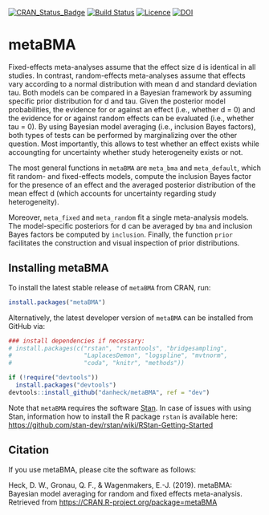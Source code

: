 [![CRAN_Status_Badge](http://www.r-pkg.org/badges/version/metaBMA)](http://cran.r-project.org/package=metaBMA)
[![Build Status](https://travis-ci.org/danheck/metaBMA.svg?branch=master)](https://travis-ci.org/danheck/metaBMA)
[![Licence](https://img.shields.io/badge/licence-GPL--2-green.svg)](https://www.gnu.org/licenses/old-licenses/gpl-2.0.html)
[![DOI](https://zenodo.org/badge/80750374.svg)](https://zenodo.org/badge/latestdoi/80750374)
<!--
[![monthly downloads](http://cranlogs.r-pkg.org/badges/metaBMA)](http://cranlogs.r-pkg.org/badges/metaBMA)
[![total downloads](http://cranlogs.r-pkg.org/badges/grand-total/metaBMA)](http://cranlogs.r-pkg.org/badges/grand-total/metaBMA)
-->


# metaBMA

Fixed-effects meta-analyses assume that the effect size d is identical in all studies. In contrast, random-effects meta-analyses assume that effects vary according to a normal distribution with mean d and standard deviation tau. Both models can be compared in a Bayesian framework by assuming specific prior distribution for d and tau. Given the posterior model probabilities, the evidence for or against an effect (i.e., whether d = 0) and the evidence for or against random effects can be evaluated (i.e., whether tau = 0). By using Bayesian model averaging (i.e., inclusion Bayes factors), both types of tests can be performed by marginalizing over the other question. Most importantly, this allows to test whether an effect exists while accoungting for uncertainty whether study heterogeneity exists or not.

The most general functions in `metaBMA` are `meta_bma` and `meta_default`, which fit random- and fixed-effects models, compute the inclusion Bayes factor for the presence of an effect and the averaged posterior distribution of the mean effect d (which accounts for uncertainty regarding study heterogeneity).

Moreover, `meta_fixed` and `meta_random` fit a single meta-analysis models. The model-specific posteriors for d can be averaged by `bma` and inclusion Bayes factors be computed by `inclusion`. Finally, the function `prior` facilitates the construction and visual inspection of prior distributions.


## Installing metaBMA

To install the latest stable release of `metaBMA` from CRAN, run:

```r
install.packages("metaBMA")
```
Alternatively, the latest developer version of `metaBMA` can be installed from GitHub via:

```r
### install dependencies if necessary:
# install.packages(c("rstan", "rstantools", "bridgesampling",
#                    "LaplacesDemon", "logspline", "mvtnorm",
#                    "coda", "knitr", "methods"))

if (!require("devtools"))
  install.packages("devtools")
devtools::install_github("danheck/metaBMA", ref = "dev")
```

Note that `metaBMA` requires the software [Stan](http://mc-stan.org/). 
In case of issues with using Stan, information how to install the R package `rstan` is available here:
https://github.com/stan-dev/rstan/wiki/RStan-Getting-Started


## Citation

If you use metaBMA, please cite the software as follows:

Heck, D. W., Gronau, Q. F., & Wagenmakers, E.-J. (2019). 
metaBMA: Bayesian model averaging for random and fixed effects meta-analysis. 
Retrieved from https://CRAN.R-project.org/package=metaBMA
